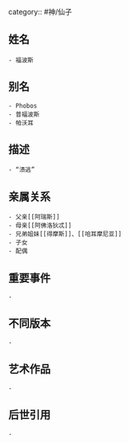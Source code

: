category:: #神/仙子
## 姓名
	- 福波斯
## 别名
	- Phobos
	- 普福波斯
	- 帕沃耳
## 描述
	- “溃逃”
## 亲属关系
	- 父亲[[阿瑞斯]]
	- 母亲[[阿佛洛狄忒]]
	- 兄弟姐妹[[得摩斯]]、[[哈耳摩尼亚]]
	- 子女
	- 配偶
## 重要事件
	-
## 不同版本
	-
## 艺术作品
	-
## 后世引用
	-
